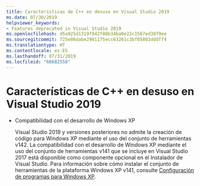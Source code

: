 ```yaml
---
title: Características de C++ en desuso en Visual Studio 2019
ms.date: 07/30/2019
helpviewer_keywords:
- Features deprecated in Visual Studio 2019
ms.openlocfilehash: d5a925d1319f942f08b34ba0e22c1567ed38f9ee
ms.sourcegitcommit: 725e86dabe2901175ecc63261c3bf05802dddff4
ms.translationtype: HT
ms.contentlocale: es-ES
ms.lasthandoff: 07/31/2019
ms.locfileid: "68682558"
---
```

# <a name="c-features-deprecated-in-visual-studio-2019"></a>Características de C++ en desuso en Visual Studio 2019

- Compatibilidad con el desarrollo de Windows XP

  Visual Studio 2019 y versiones posteriores no admite la creación de código para Windows XP mediante el uso del conjunto de herramientas v142. La compatibilidad con el desarrollo de Windows XP mediante el uso del conjunto de herramientas v141 que se incluye en Visual Studio 2017 está disponible como componente opcional en el Instalador de Visual Studio. Para información sobre cómo instalar el conjunto de herramientas de la plataforma Windows XP v141, consulte [Configuración de programas para Windows XP](../build/configuring-programs-for-windows-xp.md).